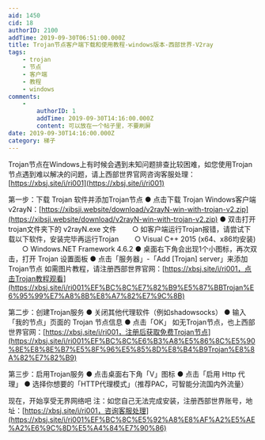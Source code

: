 ```yaml
---
aid: 1450
cid: 18
authorID: 2100
addTime: 2019-09-30T06:51:00.000Z
title: Trojan节点客户端下载和使用教程-windows版本-西部世界-V2ray
tags:
    - trojan
    - 节点
    - 客户端
    - 教程
    - windows
comments:
    -
        authorID: 1
        addTime: 2019-09-30T14:16:00.000Z
        content: 可以放在一个帖子里，不要刷屏
date: 2019-09-30T14:16:00.000Z
category: 梯子
---
```


Trojan节点在Windows上有时候会遇到未知问题排查比较困难，如您使用Trojan节点遇到难以解决的问题，请上西部世界官网咨询客服处理：[https://xbsj.site/i/ri001](https://xbsj.site/i/ri001)

第一步：下载 Trojan 软件并添加Trojan节点 ● 点击下载 Trojan Windows客户端v2rayN：[https://xibsji.website/download/v2rayN-win-with-trojan-v2.zip](https://xibsji.website/download/v2rayN-win-with-trojan-v2.zip) ● 双击打开trojan文件夹下的 v2rayN.exe 文件   ○ 如客户端运行Trojan报错，请尝试下载以下软件，安装完毕再运行Trojan   ○ Visual C++ 2015 (x64、x86均安装)   ○ Windows.NET Framework 4.6.2 ● 桌面右下角会出现1个小图标，再次双击，打开 Trojan 设置面板 ● 点击「服务器」-「Add \[Trojan\] server」来添加Trojan节点 如需图片教程，请注册西部世界官网：[https://xbsj.site/i/ri001，点击Trojan教程观看](https://xbsj.site/i/ri001%EF%BC%8C%E7%82%B9%E5%87%BBTrojan%E6%95%99%E7%A8%8B%E8%A7%82%E7%9C%8B)

第二步：创建Trojan服务 ● 关闭其他代理软件（例如shadowsocks） ● 输入「我的节点」页面的 Trojan 节点信息 ● 点击「OK」 如无Trojan节点，也上西部世界官网：[https://xbsj.site/i/ri001，注册后获取免费Trojan节点](https://xbsj.site/i/ri001%EF%BC%8C%E6%B3%A8%E5%86%8C%E5%90%8E%E8%8E%B7%E5%8F%96%E5%85%8D%E8%B4%B9Trojan%E8%8A%82%E7%82%B9)

第三步：启用Trojan服务 ● 点击桌面右下角「V」图标 ● 点击「启用 Http 代理」 ● 选择你想要的「HTTP代理模式」（推荐PAC，可智能分流国内外流量）

现在，开始享受无界网络吧 注：如您自己无法完成安装，注册西部世界账号，地址：[https://xbsj.site/i/ri001，咨询客服处理](https://xbsj.site/i/ri001%EF%BC%8C%E5%92%A8%E8%AF%A2%E5%AE%A2%E6%9C%8D%E5%A4%84%E7%90%86)
